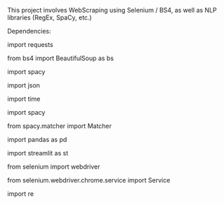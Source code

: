 This project involves WebScraping using Selenium / BS4, as well as NLP libraries (RegEx, SpaCy, etc.)

Dependencies:


import requests

from bs4 import BeautifulSoup as bs

import spacy

import json

import time

import spacy

from spacy.matcher import Matcher

import pandas as pd

import streamlit as st

from selenium import webdriver

from selenium.webdriver.chrome.service import Service

import re
